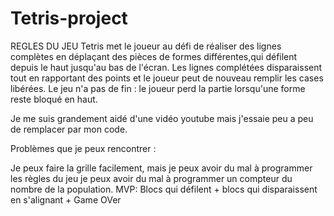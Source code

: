 # Tetris-project

REGLES DU JEU 
Tetris met le joueur au défi de réaliser des lignes complètes en déplaçant des pièces de formes différentes,qui défilent depuis le haut jusqu'au bas de l'écran. Les lignes complétées disparaissent tout en rapportant des points et le joueur peut de nouveau remplir les cases libérées. Le jeu n'a pas de fin : le joueur perd la partie lorsqu'une forme reste bloqué en haut.

Je me suis grandement aidé d'une vidéo youtube mais j'essaie peu a peu de remplacer par mon code.


Problèmes que je peux rencontrer :

Je peux faire la grille facilement, mais je peux avoir du mal à programmer les règles du jeu
je peux avoir du mal à programmer un compteur du nombre de la population.
MVP: Blocs qui défilent + blocs qui disparaissent en s'alignant + Game OVer

